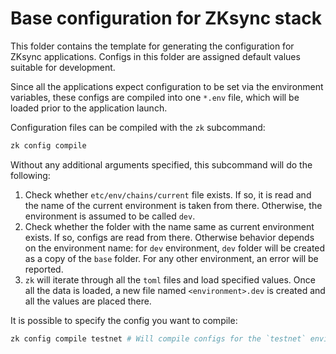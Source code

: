 # Base configuration for ZKsync stack

This folder contains the template for generating the configuration for ZKsync applications. Configs in this folder are
assigned default values suitable for development.

Since all the applications expect configuration to be set via the environment variables, these configs are compiled into
one `*.env` file, which will be loaded prior to the application launch.

Configuration files can be compiled with the `zk` subcommand:

```sh
zk config compile
```

Without any additional arguments specified, this subcommand will do the following:

1. Check whether `etc/env/chains/current` file exists. If so, it is read and the name of the current environment is
   taken from there. Otherwise, the environment is assumed to be called `dev`.
2. Check whether the folder with the name same as current environment exists. If so, configs are read from there.
   Otherwise behavior depends on the environment name: for `dev` environment, `dev` folder will be created as a copy of
   the `base` folder. For any other environment, an error will be reported.
3. `zk` will iterate through all the `toml` files and load specified values. Once all the data is loaded, a new file
   named `<environment>.dev` is created and all the values are placed there.

It is possible to specify the config you want to compile:

```sh
zk config compile testnet # Will compile configs for the `testnet` environment.
```
